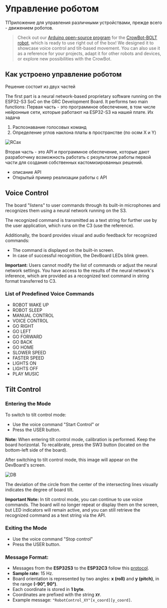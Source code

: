 # Управление роботом 

TПриложение для управления различными устройствами, прежде всего - движением роботов.   

> Check out our [Arduino open-source program](https://github.com/Grovety/CrowBot_GRC_program/tree/main) for the [CrowBot-BOLT robot](https://www.elecrow.com/crowbot-bolt-programmable-smart-robot-car-steam-robot-kit.html), which is ready to use right out of the box! We designed it to showcase voice control and tilt-based movement. You can also use it as a reference for your projects, adapt it for other robots and devices, or explore new possibilities with the CrowBot.

## Как устроено управление роботом 

Решение состоит из двух частей 

The first part is a neural network-based proprietary software running on the ESP32-S3 SoC on the GRC Development Board. It performs two main functions: 
Первая часть - это программное обеспечение, в том числе нейронные сети, которые работают на ESP32-S3 на нашей плате. Их задача  

1. Распознавание голосовых команд 
2. Определение углов наклона платы в пространстве (по осям X и Y)

![RCax](https://github.com/user-attachments/assets/df23ef1b-fbf7-4044-8efd-d63a35861690)

Вторая часть - это API и программное обеспечение, которые дают разработчику возможность работать с результатом работы первой части для создания собственных кастомизированных решений. 

- описание API 
- Открытый пример реализации работы с API

## Voice Control
The board "listens" to user commands through its built-in microphones and recognizes them using a neural network running on the S3.

The recognized command is transmitted as a text string for further use by the user application, which runs on the C3 (use the reference<link>).

Additionally, the board provides visual and audio feedback for recognized commands:

- The command is displayed on the built-in screen.
- In case of successful recognition, the DevBoard LEDs blink green.

**Important:** Users cannot modify the list of commands or adjust the neural network settings. You have access to the results of the neural network's inference, which are provided as a recognized text command in string format transferred to C3.

### List of Predefined Voice Commands

- ROBOT WAKE UP
- ROBOT SLEEP
- MANUAL CONTROL
- VOICE CONTROL
- GO RIGHT
- GO LEFT
- GO FORWARD
- GO BACK
- GO HOME
- SLOWER SPEED
- FASTER SPEED
- LIGHTS ON
- LIGHTS OFF
- PLAY MUSIC

## Tilt Control
### Entering the Mode

To switch to tilt control mode:
-	Use the voice command "Start Control"
or
-	Press the USER button.

**Note:** When entering tilt control mode, calibration is performed. Keep the board horizontal. To recalibrate, press the SW3 button (located on the bottom-left side of the board).

After switching to tilt control mode, this image will appear on the DevBoard's screen.

![DB](https://github.com/user-attachments/assets/97d87ccf-da3e-4ba6-912a-830ea2277bbc)

The deviation of the circle from the center of the intersecting lines visually indicates the degree of board tilt.

**Important Note:** In tilt control mode, you can continue to use voice commands. The board will no longer repeat or display them on the screen, but LED indicators will remain active, and you can still retrieve the recognized command as a text string via the API.

### Exiting the Mode
- Use the voice command "Stop control"
- Press the USER button.

### Message Format:
- Messages from the **ESP32S3** to the **ESP32C3** follow this [protocol](https://github.com/Grovety/GRC-AI-apps/blob/main/GRC_protocol.md).
- **Sample rate:** 15 Hz.
- Board orientation is represented by two angles: **x (roll)** and **y (pitch)**, in the range **(-90°, 90°)**.
- Each coordinate is stored in **1 byte**.
- Coordinates are prefixed with the string **`XY`**.
- Example message: `"RobotControl_XY"[x_coord][y_coord]`.







